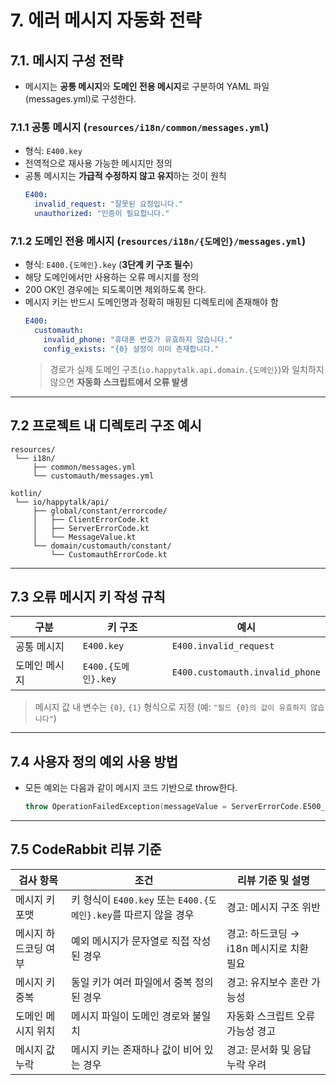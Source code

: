 # 7. 에러 메시지 자동화 전략
## 7.1. 메시지 구성 전략
* 메시지는 **공통 메시지**와 **도메인 전용 메시지**로 구분하여 YAML 파일(messages.yml)로 구성한다.
### 7.1.1 공통 메시지 (`resources/i18n/common/messages.yml`)
* 형식: `E400.key`
* 전역적으로 재사용 가능한 메시지만 정의
* 공통 메시지는 **가급적 수정하지 않고 유지**하는 것이 원칙
  ```yaml
  E400:
    invalid_request: "잘못된 요청입니다."
    unauthorized: "인증이 필요합니다."
  ```

### 7.1.2 도메인 전용 메시지 (`resources/i18n/{도메인}/messages.yml`)
* 형식: `E400.{도메인}.key` (**3단계 키 구조 필수**)
* 해당 도메인에서만 사용하는 오류 메시지를 정의
* 200 OK인 경우에는 되도록이면 제외하도록 한다.
* 메시지 키는 반드시 도메인명과 정확히 매핑된 디렉토리에 존재해야 함
  ```yaml
  E400:
    customauth:
      invalid_phone: "휴대폰 번호가 유효하지 않습니다."
      config_exists: "{0} 설정이 이미 존재합니다."
  ```
  > 경로가 실제 도메인 구조(`io.happytalk.api.domain.{도메인}`)와 일치하지 않으면 **자동화 스크립트에서 오류 발생**

---

## 7.2 프로젝트 내 디렉토리 구조 예시
```plaintext
resources/
 └── i18n/
     ├── common/messages.yml
     └── customauth/messages.yml

kotlin/
 └── io/happytalk/api/
     ├── global/constant/errorcode/
     │   ├── ClientErrorCode.kt
     │   ├── ServerErrorCode.kt
     │   └── MessageValue.kt
     └── domain/customauth/constant/
         └── CustomauthErrorCode.kt
```

---

## 7.3 오류 메시지 키 작성 규칙
| 구분 | 키 구조 | 예시 |
| --- | --- | --- |
| 공통 메시지  | `E400.key` | `E400.invalid_request` |
| 도메인 메시지 | `E400.{도메인}.key` | `E400.customauth.invalid_phone` |
> 메시지 값 내 변수는 `{0}`, `{1}` 형식으로 지정 (예: `"필드 {0}의 값이 유효하지 않습니다"`)

---

## 7.4 사용자 정의 예외 사용 방법
* 모든 예외는 다음과 같이 메시지 코드 기반으로 throw한다.
  ```kotlin
  throw OperationFailedException(messageValue = ServerErrorCode.E500_INTERNAL_ERROR)
  ```

---

## 7.5 CodeRabbit 리뷰 기준
| 검사 항목 | 조건 | 리뷰 기준 및 설명 |
| --- | --- | --- |
| 메시지 키 포맷 | 키 형식이 `E400.key` 또는 `E400.{도메인}.key`를 따르지 않을 경우 | 경고: 메시지 구조 위반 |
| 메시지 하드코딩 여부 | 예외 메시지가 문자열로 직접 작성된 경우 | 경고: 하드코딩 → i18n 메시지로 치환 필요 |
| 메시지 키 중복 | 동일 키가 여러 파일에서 중복 정의된 경우 | 경고: 유지보수 혼란 가능성 |
| 도메인 메시지 위치 | 메시지 파일이 도메인 경로와 불일치 | 자동화 스크립트 오류 가능성 경고 |
| 메시지 값 누락 | 메시지 키는 존재하나 값이 비어 있는 경우 | 경고: 문서화 및 응답 누락 우려 |
